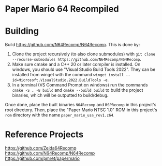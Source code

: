 # Paper Mario 64 Recompiled

# Building
Build https://github.com/N64Recomp/N64Recomp. This is done by:
1) Clone the project recursively (to also clone submodules) with `git clone --recurse-submodules https://github.com/N64Recomp/N64Recomp`.
2) Make sure cmake and a C++ 20 or later compiler is installed. On windows, you should use "Visual Studio Build Tools 2022". They can be installed from winget with the command `winget install --id=Microsoft.VisualStudio.2022.BuildTools -e`.
3) In a terminal (VS Command Prompt on windows) run the commands `cmake -S . -B build` and `cmake --build build` to build the project binaries, which will be outputted to build/debug.

Once done, place the built binaries `N64Recomp` and `RSPRecomp` in this project's root directory. Then, place the "Paper Mario NTSC 1.0" ROM in this project's `rom` directory with the name `paper_mario_usa_rev1.z64`.

# Reference Projects
https://github.com/Zelda64Recomp
https://github.com/N64Recomp/N64Recomp
https://github.com/pmret/papermario
